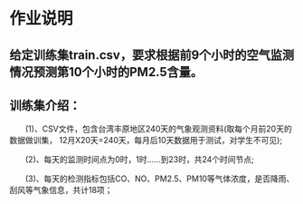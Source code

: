 # 作业说明
## 给定训练集train.csv，要求根据前9个小时的空气监测情况预测第10个小时的PM2.5含量。
## 训练集介绍：
　　(1)、CSV文件，包含台湾丰原地区240天的气象观测资料(取每个月前20天的数据做训集， 12月X20天=240天，每月后10天数据用于测试，对学生不可见);

　　(2)、每天的监测时间点为0时，1时......到23时，共24个时间节点;

　　(3)、每天的检测指标包括CO、NO、PM2.5、PM10等气体浓度，是否降雨、刮风等气象信息，共计18项；